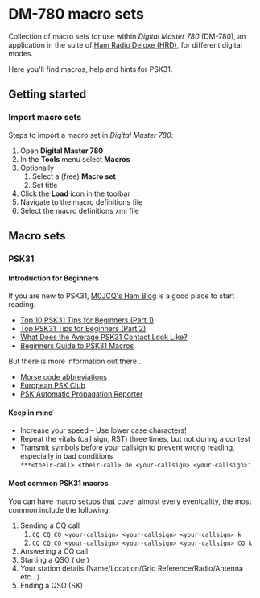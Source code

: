 # DM-780 macro sets

Collection of macro sets for use within _Digital Master 780_ (DM-780), an application in the suite of [Ham Radio Deluxe (HRD)](https://www.hamradiodeluxe.com/), for different digital modes.

Here you'll find macros, help and hints for PSK31.

## Getting started

### Import macro sets

Steps to import a macro set in _Digital Master 780_:

1. Open **Digital Master 780**
2. In the **Tools** menu select **Macros**
3. Optionally
	1. Select a (free) **Macro set**
	2. Set title
4. Click the **Load** icon in the toolbar
5. Navigate to the macro definitions file
6. Select the macro definitions xml file

## Macro sets

### PSK31

#### Introduction for Beginners

If you are new to PSK31, [M0JCQ's Ham Blog](http://www.hamblog.co.uk/tag/psk31/) is a good place to start reading.

- [Top 10 PSK31 Tips for Beginners (Part 1)](http://www.hamblog.co.uk/top-10-psk31-tips-for-beginners/)
- [Top PSK31 Tips for Beginners (Part 2)](http://www.hamblog.co.uk/more-psk31-tips-for-beginners/)
- [What Does the Average PSK31 Contact Look Like?](http://www.hamblog.co.uk/the-average-psk31-contact/)
- [Beginners Guide to PSK31 Macros](http://www.hamblog.co.uk/beginners-guide-psk31-macros/)

But there is more information out there...

- [Morse code abbreviations](https://en.wikipedia.org/wiki/Morse_code_abbreviations)
- [European PSK Club](https://www.eupsk.com/)
- [PSK Automatic Propagation Reporter](https://www.pskreporter.info/)

#### Keep in mind

- Increase your speed – Use lower case characters!
- Repeat the vitals (call sign, RST) three times, but not during a contest
- Transmit symbols before your callsign to prevent wrong reading, especially in bad conditions  
  `***<their-call> <their-call> de <your-callsign> <your-callsign>'`

#### Most common PSK31 macros

You can have macro setups that cover almost every eventuality, the most common include the following:

1. Sending a CQ call
	1. `CQ CQ CQ <your-callsign> <your-callsign> <your-callsign> k`
	2. `CQ CQ CQ <your-callsign> <your-callsign> <your-callsign> CQ k`
2. Answering a CQ call
3. Starting a QSO (<their-call> de <your-call>)
4. Your station details (Name/Location/Grid Reference/Radio/Antenna etc…)
5. Ending a QSO (SK)
